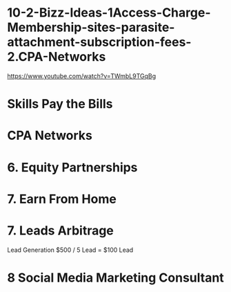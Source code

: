 # 10-2-Bizz-Ideas-1Access-Charge-Membership-sites-parasite-attachment-subscription-fees-2.CPA-Networks
https://www.youtube.com/watch?v=TWmbL9TGqBg

# Skills Pay the Bills

# CPA Networks

# 6. Equity Partnerships

# 7. Earn From Home

# 7. Leads Arbitrage
Lead Generation
$500 / 5 Lead = $100 Lead


# 8 Social Media Marketing Consultant
